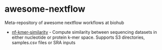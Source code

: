 # awesome-nextflow
Meta-repository of awesome nextflow workflows at biohub


- [nf-kmer-similarity](https://github.com/czbiohub/nf-kmer-similarity) - Compute similarity between sequencing datasets in either nucleotide or protein k-mer space. Supports S3 directories, samples.csv files or SRA inputs
